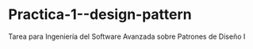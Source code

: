 # Practica-1--design-pattern
Tarea para Ingeniería del Software Avanzada sobre Patrones de Diseño I

